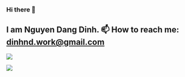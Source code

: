 ### Hi there 👋
I am Nguyen Dang Dinh.
📫 How to reach me: dinhnd.work@gmail.com
---
![](https://github-readme-stats.vercel.app/api?username=WindyWin&show_icons=true&theme=transparent)

![](https://komarev.com/ghpvc/?username=WindyWin&color=blue)

<!--
**WindyWin/WindyWin** is a ✨ _special_ ✨ repository because its `README.md` (this file) appears on your GitHub profile.

Here are some ideas to get you started:

- 🔭 I’m currently working on ...
- 🌱 I’m currently learning ...
- 👯 I’m looking to collaborate on ...
- 🤔 I’m looking for help with ...
- 💬 Ask me about ...
- 📫 How to reach me: ...
- 😄 Pronouns: ...
- ⚡ Fun fact: ...
-->
